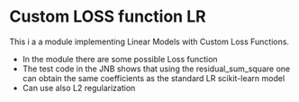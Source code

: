# Custom LOSS function LR 


This i a a module implementing Linear Models with Custom Loss Functions.

- In the module there are some possible Loss function 
- The test code in the JNB shows that using the residual_sum_square one can 
  obtain the same coefficients as the standard LR scikit-learn model 
- Can use also L2 regularization